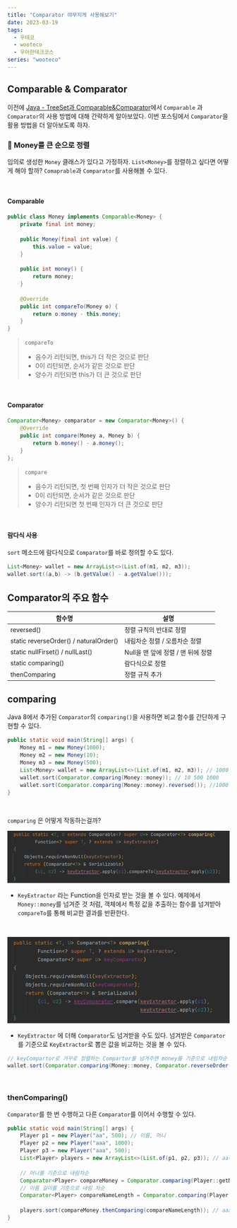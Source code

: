 ```yaml
---
title: "Comparator 야무지게 사용해보기"
date: 2023-03-19
tags:
  - 우테코
  - wooteco
  - 우아한테크코스
series: "wooteco"
---
```


## Comparable & Comparator

이전에 [Java - TreeSet과 Comparable&Comparator](https://blog.hongo.app/comparable/)에서 `Comparable` 과  `Comparator`의 사용 방법에 대해 간략하게 알아보았다. 이번 포스팅에서 `Comparator`을 활용 방법을 더 알아보도록 하자.

### 📌 Money를 큰 순으로 정렬

임의로 생성한 `Money` 클래스가 있다고 가정하자. `List<Money>`를 정렬하고 싶다면 어떻게 해야 할까? `Comaprable`과 `Comparator`를 사용해볼 수 있다.

<br/>

#### Comparable

```java
public class Money implements Comparable<Money> {
    private final int money;

    public Money(final int value) {
        this.value = value;
    }

    public int money() {
        return money;
    }
    
    @Override
    public int compareTo(Money o) {
        return o.money - this.money;
    }
}
```

> `compareTo`
>
> * 음수가 리턴되면, this가 더 작은 것으로 판단
> * 0이 리턴되면, 순서가 같은 것으로 판단
> * 양수가 리턴되면 this가 더 큰 것으로 판단

<br/>

#### Comparator

```java
Comparator<Money> comparator = new Comparator<Money>() {
    @Override
    public int compare(Money a, Money b) {
        return b.money() - a.money();
    }
};
```

>`compare`
>
>* 음수가 리턴되면, 첫 번째 인자가 더 작은 것으로 판단
>* 0이 리턴되면, 순서가 같은 것으로 판단
>* 양수가 리턴되면 첫 번째 인자가 더 큰 것으로 판단

<br/>

#### 람다식 사용

`sort` 메소드에 람다식으로 `Comparator`를 바로 정의할 수도 있다.

```java
List<Money> wallet = new ArrayList<>(List.of(m1, m2, m3));
wallet.sort((a,b) -> (b.getValue() - a.getValue()));
```



## Comparator의 주요 함수

| 함수명                                 | 설명                               |
| -------------------------------------- | ---------------------------------- |
| reversed()                             | 정렬 규칙의 반대로 정렬            |
| static reverseOrder() / naturalOrder() | 내림차순 정렬 / 오름차순 정렬      |
| static nullFirset() / nullLast()       | Null을 맨 앞에 정렬 / 맨 뒤에 정렬 |
| static comparing()                     | 람다식으로 정렬                    |
| thenComparing                          | 정렬 규칙 추가                     |



## comparing

Java 8에서 추가된 `Comparator`의  `comparing()`을 사용하면 비교 함수를 간단하게 구현할 수 있다.

```java
public static void main(String[] args) {
    Money m1 = new Money(1000);
    Money m2 = new Money(10);
    Money m3 = new Money(500);
    List<Money> wallet = new ArrayList<>(List.of(m1, m2, m3)); // 1000 10 500
    wallet.sort(Comparator.comparing(Money::money)); // 10 500 1000
    wallet.sort(Comparator.comparing(Money::money).reversed()); //1000 500 10
}
```

<br/>

`comparing` 은 어떻게 작동하는걸까?

![](comparing1.png)

*  `KeyExtractor` 라는 Function을 인자로 받는 것을 볼 수 있다. 예제에서 `Money::money`를 넘겨준 것 처럼, 객체에서 특정 값을 추출하는 함수를 넘겨받아 `compareTo`를 통해 비교한 결과를 반환한다.

<br/>

![](comparing2.png)

* `KeyExtractor` 에  더해 `Comparator`도 넘겨받을 수도 있다. 넘겨받은 `Comparator`를 기준으로 `KeyExtractor`로 뽑은 값을 비교하는 것을 볼 수 있다.

```java
// keyCompartor로 거꾸로 정렬하는 Compartor를 넘겨주면 money를 기준으로 내림차순 정렬되는 것을 볼 수 있다.
wallet.sort(Comparator.comparing(Money::money, Comparator.reverseOrder())); // 1000 500 10
```

<br/>

### thenComparing()

`Comparator`를 한 번 수행하고 다른 `Comparator`를 이어서 수행할 수 있다.

```java
public static void main(String[] args) {
    Player p1 = new Player("aa", 500); // 이름, 머니
    Player p2 = new Player("aaa", 1000);
    Player p3 = new Player("aaa", 500);
    List<Player> players = new ArrayList<>(List.of(p1, p2, p3)); // aa(500), aaa(1000), aaa(500)

    // 머니를 기준으로 내림차순
    Comparator<Player> compareMoney = Comparator.comparing(Player::getMoney).reversed();
    // 이름 길이를 기준으로 내림 차순
    Comparator<Player> compareNameLength = Comparator.comparing(Player::nameLength).reversed();
    
    players.sort(compareMoney.thenComparing(compareNameLength)); // aaa(1000), aaa(500), aa(500)
}
```

